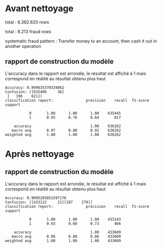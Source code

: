 # Avant nettoyage
total : 6.362.620 rows 

total : 8.213 fraud rows

systematic fraud pattern : Transfer money to an account, then cash it out in another operation

## rapport de construction du modèle

L'accuracy dans le rapport est arrondie, le résultat est affiché à 1 mais correspond en réalité au résultat obtenu plus haut
```
Accuracy: 0.999635370334862
Confusion: [[635409     36]
 [   196    621]]
classification report:               precision    recall  f1-score   support

           0       1.00      1.00      1.00    635445
           1       0.95      0.76      0.84       817

    accuracy                           1.00    636262
   macro avg       0.97      0.88      0.92    636262
weighted avg       1.00      1.00      1.00    636262
```
# Après nettoyage


## rapport de construction du modèle

L'accuracy dans le rapport est arrondie, le résultat est affiché à 1 mais correspond en réalité au résultat obtenu plus haut
```
Accuracy: 0.9995203051597176
Confusion: [[433122     21][187    279]]
classification report:               precision    recall  f1-score   support

           0       1.00      1.00      1.00    433143
           1       0.93      0.60      0.73       466

    accuracy                           1.00    433609
   macro avg       0.96      0.80      0.86    433609
weighted avg       1.00      1.00      1.00    433609
```